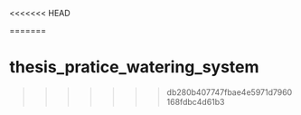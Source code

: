 <<<<<<< HEAD

=======
# thesis_pratice_watering_system
>>>>>>> db280b407747fbae4e5971d7960168fdbc4d61b3

